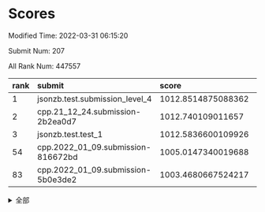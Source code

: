 # Scores

Modified Time: 2022-03-31 06:15:20

Submit Num: 207

All Rank Num: 447557

| rank |               submit               |       score        |       sigma        | pk_num |
| :--- | :--------------------------------- | :----------------- | :----------------- | :----- |
| 1    | jsonzb.test.submission_level_4     | 1012.8514875088362 | 0.8211952499777219 | 8650   |
| 2    | cpp.21_12_24.submission-2b2ea0d7   | 1012.740109011657  | 0.8016948874072446 | 8649   |
| 3    | jsonzb.test.test_1                 | 1012.5836600109926 | 0.7915162185288529 | 8652   |
| 54   | cpp.2022_01_09.submission-816672bd | 1005.0147340019688 | 0.7132904099142007 | 8649   |
| 83   | cpp.2022_01_09.submission-5b0e3de2 | 1003.4680667524217 | 0.7176188710384477 | 8650   |


<details>
<summary>全部</summary>

| rank |                 submit                 |       score        |       sigma        | pk_num |
| :--- | :------------------------------------- | :----------------- | :----------------- | :----- |
| 1    | jsonzb.test.submission_level_4         | 1012.8514875088362 | 0.8211952499777219 | 8650   |
| 2    | cpp.21_12_24.submission-2b2ea0d7       | 1012.740109011657  | 0.8016948874072446 | 8649   |
| 3    | jsonzb.test.test_1                     | 1012.5836600109926 | 0.7915162185288529 | 8652   |
| 4    | gobigger.level_3.submission_level_3_4  | 1011.5229563585925 | 0.7702889002175752 | 8647   |
| 5    | gobigger.level_3.submission_level_3_39 | 1011.4690453742924 | 0.7795681889451741 | 8649   |
| 6    | gobigger.level_3.submission_level_3_11 | 1011.3799372056748 | 0.7816514526967061 | 8647   |
| 7    | gobigger.level_3.submission_level_3_19 | 1011.3216671320629 | 0.7620330924521425 | 8650   |
| 8    | gobigger.level_3.submission_level_3_23 | 1011.2034991479301 | 0.7621057589037671 | 8652   |
| 9    | gobigger.level_3.submission_level_3_3  | 1011.1613431568074 | 0.7793657655947999 | 8653   |
| 10   | gobigger.level_3.submission_level_3_21 | 1011.1141022264071 | 0.7555066925186137 | 8646   |
| 11   | gobigger.level_3.submission_level_3_17 | 1011.0690674479446 | 0.7686987256697492 | 8647   |
| 12   | gobigger.level_3.submission_level_3_15 | 1011.0003690299945 | 0.764378209666985  | 8648   |
| 13   | gobigger.level_3.submission_level_3_12 | 1010.9360163612328 | 0.7591738540119631 | 8646   |
| 14   | gobigger.level_3.submission_level_3_33 | 1010.8362871357958 | 0.7586267103978683 | 8639   |
| 15   | gobigger.level_3.submission_level_3_29 | 1010.8012651477203 | 0.7562081918989424 | 8648   |
| 16   | gobigger.level_3.submission_level_3_43 | 1010.755014015257  | 0.7923735594369461 | 8648   |
| 17   | gobigger.level_3.submission_level_3_0  | 1010.6772546701056 | 0.7583658691820669 | 8655   |
| 18   | gobigger.level_3.submission_level_3_49 | 1010.661759323126  | 0.776873905543172  | 8650   |
| 19   | gobigger.level_3.submission_level_3_5  | 1010.563262861779  | 0.7622304193289042 | 8649   |
| 20   | gobigger.level_3.submission_level_3_30 | 1010.4736764390071 | 0.7515547406011893 | 8648   |
| 21   | gobigger.level_3.submission_level_3_40 | 1010.4234321715422 | 0.7694022428792554 | 8647   |
| 22   | gobigger.level_3.submission_level_3_47 | 1010.3512827400159 | 0.7643528216367604 | 8649   |
| 23   | gobigger.level_3.submission_level_3_41 | 1010.3178999168834 | 0.7584036878900624 | 8648   |
| 24   | gobigger.level_3.submission_level_3_37 | 1010.283821172859  | 0.7574769844760475 | 8649   |
| 25   | gobigger.level_3.submission_level_3_27 | 1010.1700808313743 | 0.7618746027671354 | 8648   |
| 26   | gobigger.level_3.submission_level_3_9  | 1010.1646388402529 | 0.7860882468436842 | 8649   |
| 27   | gobigger.level_3.submission_level_3_25 | 1010.158802283897  | 0.7560645960671298 | 8644   |
| 28   | gobigger.level_3.submission_level_3_31 | 1010.1243057121465 | 0.7762856993120257 | 8648   |
| 29   | gobigger.level_3.submission_level_3_18 | 1010.0213569325587 | 0.7704367637671362 | 8648   |
| 30   | gobigger.level_3.submission_level_3_48 | 1009.9496431463763 | 0.7568547841820382 | 8645   |
| 31   | gobigger.level_3.submission_level_3_26 | 1009.8954858580212 | 0.7490331012156884 | 8649   |
| 32   | gobigger.level_3.submission_level_3_35 | 1009.7497397371383 | 0.7434658972472871 | 8643   |
| 33   | gobigger.level_3.submission_level_3_10 | 1009.6937161080402 | 0.7488337359527024 | 8647   |
| 34   | gobigger.level_3.submission_level_3_22 | 1009.6623638641438 | 0.7551235675133767 | 8645   |
| 35   | gobigger.level_3.submission_level_3_20 | 1009.6329405327544 | 0.7364495426690304 | 8653   |
| 36   | gobigger.level_3.submission_level_3_7  | 1009.5936480957054 | 0.7552988821450368 | 8645   |
| 37   | gobigger.level_3.submission_level_3_46 | 1009.5368848088647 | 0.7697681874816883 | 8652   |
| 38   | gobigger.level_3.submission_level_3_28 | 1009.4733719092907 | 0.7570868836547586 | 8647   |
| 39   | gobigger.level_3.submission_level_3_2  | 1009.4456958548251 | 0.7459831878546346 | 8646   |
| 40   | gobigger.level_3.submission_level_3_6  | 1009.4035326321555 | 0.7545577341537237 | 8647   |
| 41   | gobigger.level_3.submission_level_3_32 | 1009.3969084461642 | 0.7361842923756344 | 8654   |
| 42   | gobigger.level_3.submission_level_3_38 | 1009.3503461579506 | 0.747924840844218  | 8644   |
| 43   | gobigger.level_3.submission_level_3_24 | 1009.309925711573  | 0.7438158249315463 | 8646   |
| 44   | gobigger.level_3.submission_level_3_14 | 1009.2548756578254 | 0.7648675246673033 | 8651   |
| 45   | gobigger.level_3.submission_level_3_36 | 1009.029423040651  | 0.7461249582736322 | 8648   |
| 46   | gobigger.level_3.submission_level_3_45 | 1009.0197622725705 | 0.768681428082479  | 8650   |
| 47   | gobigger.level_3.submission_level_3_44 | 1008.8971356618938 | 0.7548989231190845 | 8651   |
| 48   | gobigger.level_3.submission_level_3_16 | 1008.8356839854074 | 0.7398887343868091 | 8647   |
| 49   | gobigger.level_3.submission_level_3_13 | 1008.8188263258286 | 0.7691123174540351 | 8648   |
| 50   | gobigger.level_3.submission_level_3_42 | 1008.6452051565647 | 0.7450381830082791 | 8644   |
| 51   | gobigger.level_3.submission_level_3_34 | 1008.607509935859  | 0.7479381182608565 | 8649   |
| 52   | gobigger.level_3.submission_level_3_8  | 1008.403201784731  | 0.743395768588361  | 8642   |
| 53   | gobigger.level_3.submission_level_3_1  | 1008.3000689086738 | 0.7689575624169205 | 8647   |
| 54   | cpp.2022_01_09.submission-816672bd     | 1005.0147340019688 | 0.7132904099142007 | 8649   |
| 55   | gobigger.level_1.submission_level_1_27 | 1004.4661750702396 | 0.7261054345771052 | 8646   |
| 56   | gobigger.level_1.submission_level_1_36 | 1004.3344787486925 | 0.7118296148196065 | 8654   |
| 57   | gobigger.level_1.submission_level_1_39 | 1004.3107274571474 | 0.7271083516023243 | 8649   |
| 58   | gobigger.level_1.submission_level_1_0  | 1004.2177935619072 | 0.7074814387577453 | 8649   |
| 59   | gobigger.level_1.submission_level_1_30 | 1004.1864555534477 | 0.723654881732843  | 8650   |
| 60   | gobigger.level_1.submission_level_1_20 | 1004.1522620230506 | 0.7113909501712518 | 8648   |
| 61   | gobigger.level_1.submission_level_1_7  | 1004.0832272032019 | 0.7175423855579296 | 8646   |
| 62   | gobigger.level_1.submission_level_1_43 | 1004.0048936718574 | 0.7163232404174791 | 8649   |
| 63   | gobigger.level_1.submission_level_1_14 | 1003.8931021688661 | 0.7149484623046982 | 8653   |
| 64   | gobigger.level_1.submission_level_1_31 | 1003.8679012908767 | 0.7198870736561236 | 8651   |
| 65   | gobigger.level_1.submission_level_1_15 | 1003.8273540404307 | 0.7257354709802948 | 8647   |
| 66   | gobigger.level_1.submission_level_1_42 | 1003.7739674993504 | 0.7245829214351928 | 8646   |
| 67   | gobigger.level_1.submission_level_1_19 | 1003.7345029527349 | 0.7085246168115364 | 8646   |
| 68   | gobigger.level_1.submission_level_1_47 | 1003.7344369387238 | 0.7309245301103955 | 8650   |
| 69   | gobigger.level_1.submission_level_1_17 | 1003.7176950422194 | 0.7255541466769831 | 8648   |
| 70   | gobigger.level_1.submission_level_1_44 | 1003.7016598541342 | 0.7272823164416914 | 8649   |
| 71   | gobigger.level_1.submission_level_1_11 | 1003.6871400075083 | 0.7144954951927268 | 8642   |
| 72   | gobigger.level_1.submission_level_1_41 | 1003.6528630152793 | 0.7229011365349939 | 8653   |
| 73   | gobigger.level_1.submission_level_1_33 | 1003.6422911014919 | 0.7190542768193102 | 8648   |
| 74   | gobigger.level_1.submission_level_1_9  | 1003.6173938520816 | 0.7236043181028622 | 8649   |
| 75   | gobigger.level_1.submission_level_1_13 | 1003.60097176565   | 0.7087312069118287 | 8650   |
| 76   | gobigger.level_1.submission_level_1_8  | 1003.5760661481152 | 0.7179719909563924 | 8650   |
| 77   | gobigger.level_1.submission_level_1_12 | 1003.5567552553536 | 0.721957113460819  | 8650   |
| 78   | gobigger.level_1.submission_level_1_4  | 1003.531219097664  | 0.7134794098557431 | 8648   |
| 79   | gobigger.level_1.submission_level_1_5  | 1003.4957663263838 | 0.7276494182757135 | 8648   |
| 80   | gobigger.level_1.submission_level_1_37 | 1003.4948493972257 | 0.7150982904693514 | 8652   |
| 81   | gobigger.level_1.submission_level_1_10 | 1003.479235536403  | 0.7225789281521775 | 8651   |
| 82   | gobigger.level_1.submission_level_1_16 | 1003.4738586495318 | 0.7222711145984538 | 8649   |
| 83   | cpp.2022_01_09.submission-5b0e3de2     | 1003.4680667524217 | 0.7176188710384477 | 8650   |
| 84   | gobigger.level_1.submission_level_1_26 | 1003.4629727499724 | 0.7097556285103118 | 8650   |
| 85   | gobigger.level_1.submission_level_1_48 | 1003.3093235538598 | 0.7237519021318463 | 8643   |
| 86   | gobigger.level_1.submission_level_1_18 | 1003.1456805898574 | 0.7076769976290973 | 8652   |
| 87   | gobigger.level_1.submission_level_1_24 | 1003.1128092691011 | 0.7214978492127669 | 8652   |
| 88   | gobigger.level_1.submission_level_1_49 | 1003.0993254443596 | 0.7132531819514484 | 8650   |
| 89   | gobigger.level_1.submission_level_1_28 | 1003.0279540548562 | 0.71830700107862   | 8650   |
| 90   | gobigger.level_1.submission_level_1_32 | 1002.9978411882029 | 0.7069760629812715 | 8648   |
| 91   | gobigger.level_1.submission_level_1_23 | 1002.9627834659626 | 0.7294809279763124 | 8645   |
| 92   | gobigger.level_1.submission_level_1_38 | 1002.8742008065398 | 0.7080327295751478 | 8643   |
| 93   | gobigger.level_1.submission_level_1_29 | 1002.8239677082714 | 0.72427669285871   | 8647   |
| 94   | gobigger.level_1.submission_level_1_46 | 1002.8001566711314 | 0.7135709183818962 | 8648   |
| 95   | gobigger.level_1.submission_level_1_1  | 1002.7842389431181 | 0.7137876796291984 | 8649   |
| 96   | gobigger.level_1.submission_level_1_34 | 1002.7191245279381 | 0.7120499817568066 | 8648   |
| 97   | gobigger.level_1.submission_level_1_22 | 1002.7056034380596 | 0.7162824408509755 | 8648   |
| 98   | gobigger.level_1.submission_level_1_3  | 1002.6398013192719 | 0.7130129960882161 | 8646   |
| 99   | gobigger.level_1.submission_level_1_40 | 1002.6293077230765 | 0.7133596883137617 | 8650   |
| 100  | gobigger.level_1.submission_level_1_2  | 1002.5403963943875 | 0.7119984841104006 | 8645   |
| 101  | gobigger.level_1.submission_level_1_35 | 1002.4033566358861 | 0.7093309880163217 | 8652   |
| 102  | gobigger.level_1.submission_level_1_21 | 1002.3164766934419 | 0.7090865707859286 | 8652   |
| 103  | gobigger.level_1.submission_level_1_6  | 1002.3022063814769 | 0.7164982076331566 | 8650   |
| 104  | gobigger.level_1.submission_level_1_25 | 1001.8900221117094 | 0.7033720954785019 | 8647   |
| 105  | gobigger.level_1.submission_level_1_45 | 1000.6201140573706 | 0.7111423555038972 | 8647   |
| 106  | gobigger.random.submission_random_3    | 997.8652969886779  | 0.7040785740007934 | 8653   |
| 107  | gobigger.random.submission_random_1    | 997.3496073888629  | 0.7226620226385744 | 8643   |
| 108  | gobigger.random.submission_random_18   | 996.9080643054175  | 0.7075162748588655 | 8652   |
| 109  | gobigger.random.submission_random_12   | 996.8611077337134  | 0.7069818349667774 | 8646   |
| 110  | gobigger.random.submission_random_42   | 996.8607311172258  | 0.7042493098638405 | 8653   |
| 111  | gobigger.random.submission_random_2    | 996.8544795139851  | 0.7037989705184174 | 8650   |
| 112  | gobigger.random.submission_random_47   | 996.6811789200981  | 0.7137154745678295 | 8656   |
| 113  | gobigger.random.submission_random_41   | 996.6649960396886  | 0.6936137859199693 | 8649   |
| 114  | gobigger.random.submission_random_22   | 996.6624705905729  | 0.7014278037154048 | 8650   |
| 115  | gobigger.random.submission_random_48   | 996.5752562345541  | 0.7050717296948655 | 8649   |
| 116  | gobigger.random.submission_random_15   | 996.551452046614   | 0.7110200789236708 | 8651   |
| 117  | gobigger.random.submission_random_37   | 996.5435632037828  | 0.7108194657685138 | 8651   |
| 118  | gobigger.random.submission_random_9    | 996.4914875232685  | 0.7027788573829377 | 8655   |
| 119  | gobigger.random.submission_random_49   | 996.463134070805   | 0.7138684905724821 | 8646   |
| 120  | gobigger.random.submission_random_29   | 996.4452848384559  | 0.6895579894908015 | 8648   |
| 121  | gobigger.random.submission_random_30   | 996.4313279876765  | 0.7147248566343026 | 8646   |
| 122  | gobigger.random.submission_random_34   | 996.4135162333877  | 0.7100445715467105 | 8647   |
| 123  | gobigger.random.submission_random_4    | 996.3095508318352  | 0.7109534425935639 | 8644   |
| 124  | gobigger.random.submission_random_44   | 996.2946111934351  | 0.723022161149921  | 8648   |
| 125  | gobigger.random.submission_random_39   | 996.2219149979773  | 0.7158244122429879 | 8648   |
| 126  | gobigger.random.submission_random_40   | 996.1735835128434  | 0.7083102676179005 | 8645   |
| 127  | gobigger.random.submission_random_20   | 996.1725636293545  | 0.6975656135577344 | 8653   |
| 128  | gobigger.random.submission_random_23   | 996.1438925601244  | 0.7126246417706753 | 8651   |
| 129  | gobigger.random.submission_random_32   | 996.1419250485501  | 0.7055600691213906 | 8649   |
| 130  | gobigger.random.submission_random_25   | 996.0160655690913  | 0.7129745040359154 | 8643   |
| 131  | gobigger.random.submission_random_35   | 995.9800456967422  | 0.7056549850223934 | 8650   |
| 132  | gobigger.random.submission_random_28   | 995.9207405594764  | 0.7061983710306642 | 8645   |
| 133  | gobigger.random.submission_random_8    | 995.9116268959783  | 0.7190465559996804 | 8646   |
| 134  | gobigger.random.submission_random_6    | 995.8602901126735  | 0.7297415415186468 | 8653   |
| 135  | gobigger.random.submission_random_10   | 995.857847851789   | 0.7131607180525402 | 8653   |
| 136  | gobigger.random.submission_random_38   | 995.7415760739902  | 0.715884992090444  | 8647   |
| 137  | gobigger.random.submission_random_31   | 995.7182497797462  | 0.7083853625419545 | 8650   |
| 138  | gobigger.random.submission_random_43   | 995.6703385998694  | 0.7201943554765808 | 8640   |
| 139  | gobigger.random.submission_random_13   | 995.6694484906759  | 0.7032590706664853 | 8647   |
| 140  | gobigger.random.submission_random_7    | 995.6454680131703  | 0.716490985345545  | 8648   |
| 141  | gobigger.random.submission_random_5    | 995.6414938976029  | 0.7211448118434272 | 8649   |
| 142  | gobigger.random.submission_random_24   | 995.6227245953052  | 0.7127367365665176 | 8645   |
| 143  | gobigger.random.submission_random_45   | 995.5783709518984  | 0.7150437559934583 | 8650   |
| 144  | gobigger.random.submission_random_0    | 995.5728101196886  | 0.71090463935367   | 8645   |
| 145  | gobigger.random.submission_random_14   | 995.5554193198346  | 0.7205789150837931 | 8646   |
| 146  | gobigger.random.submission_random_36   | 995.4976050031706  | 0.7125533249560753 | 8647   |
| 147  | gobigger.random.submission_random_21   | 995.4094945684197  | 0.7003015638267389 | 8640   |
| 148  | gobigger.random.submission_random_46   | 995.3333346897803  | 0.704179131878622  | 8643   |
| 149  | gobigger.random.submission_random_27   | 995.2441391410906  | 0.7055746753952962 | 8648   |
| 150  | gobigger.random.submission_random_19   | 995.229128919732   | 0.7038513315651951 | 8648   |
| 151  | gobigger.random.submission_random_17   | 995.212305822135   | 0.7246256771953142 | 8650   |
| 152  | gobigger.random.submission_random_26   | 995.1586837882452  | 0.7086902297853221 | 8650   |
| 153  | gobigger.random.submission_random_33   | 995.1516171673888  | 0.7147415166158214 | 8651   |
| 154  | gobigger.random.submission_random_16   | 995.150124668971   | 0.7100719383153711 | 8653   |
| 155  | gobigger.random.submission_random_11   | 995.1465325159658  | 0.7191743007549674 | 8652   |
| 156  | gobigger.level_2.submission_level_2_14 | 994.0278727473835  | 0.7260860166142059 | 8643   |
| 157  | gobigger.level_2.submission_level_2_18 | 993.8579463160911  | 0.7425381186309276 | 8647   |
| 158  | gobigger.level_2.submission_level_2_22 | 993.7725808313637  | 0.7456489731091731 | 8648   |
| 159  | gobigger.level_2.submission_level_2_33 | 993.5680639393307  | 0.7400371126036942 | 8648   |
| 160  | gobigger.level_2.submission_level_2_1  | 993.3949346712122  | 0.7240980335363909 | 8652   |
| 161  | gobigger.level_2.submission_level_2_39 | 993.3820602660768  | 0.7343162033616181 | 8652   |
| 162  | gobigger.level_2.submission_level_2_30 | 993.3007528278523  | 0.7379414220443907 | 8653   |
| 163  | gobigger.level_2.submission_level_2_20 | 993.2642514440738  | 0.7425211846835965 | 8650   |
| 164  | gobigger.level_2.submission_level_2_12 | 993.1608887912821  | 0.7600252314462211 | 8645   |
| 165  | gobigger.level_2.submission_level_2_24 | 993.1467685873331  | 0.7260062670284991 | 8651   |
| 166  | gobigger.level_2.submission_level_2_16 | 993.0214398303851  | 0.7374527271579265 | 8649   |
| 167  | gobigger.level_2.submission_level_2_4  | 992.8993895383488  | 0.7292694108793911 | 8644   |
| 168  | gobigger.level_2.submission_level_2_40 | 992.7234670265938  | 0.7334033182735207 | 8650   |
| 169  | gobigger.level_2.submission_level_2_19 | 992.711237314732   | 0.7520762801526069 | 8646   |
| 170  | gobigger.level_2.submission_level_2_47 | 992.6329720973738  | 0.7348921188622859 | 8652   |
| 171  | gobigger.level_2.submission_level_2_6  | 992.6026498450847  | 0.7319416164042155 | 8652   |
| 172  | gobigger.level_2.submission_level_2_42 | 992.4081912581574  | 0.7428117146195836 | 8647   |
| 173  | gobigger.level_2.submission_level_2_17 | 992.341998430824   | 0.726926818476354  | 8649   |
| 174  | gobigger.level_2.submission_level_2_21 | 992.1375137865837  | 0.7399997423283586 | 8649   |
| 175  | gobigger.level_2.submission_level_2_34 | 991.9742187313701  | 0.7457711809374169 | 8648   |
| 176  | gobigger.level_2.submission_level_2_29 | 991.9684083649802  | 0.7440884253126209 | 8649   |
| 177  | gobigger.level_2.submission_level_2_43 | 991.949952754876   | 0.7550688413638073 | 8648   |
| 178  | gobigger.level_2.submission_level_2_23 | 991.9447812173233  | 0.7512815013356086 | 8644   |
| 179  | gobigger.level_2.submission_level_2_28 | 991.9440456811158  | 0.7403713148989528 | 8648   |
| 180  | gobigger.level_2.submission_level_2_8  | 991.9217908780016  | 0.7398989868031013 | 8651   |
| 181  | gobigger.level_2.submission_level_2_45 | 991.8331477546035  | 0.7512758217014333 | 8647   |
| 182  | gobigger.level_2.submission_level_2_13 | 991.8329403504856  | 0.760279923015343  | 8648   |
| 183  | gobigger.level_2.submission_level_2_44 | 991.819468542235   | 0.7521806508609653 | 8646   |
| 184  | gobigger.level_2.submission_level_2_15 | 991.8012219707983  | 0.7419025040661356 | 8650   |
| 185  | gobigger.level_2.submission_level_2_31 | 991.7287914865052  | 0.7520706143716077 | 8648   |
| 186  | gobigger.level_2.submission_level_2_5  | 991.7262696494678  | 0.7499323249548103 | 8654   |
| 187  | gobigger.level_2.submission_level_2_11 | 991.6710433330287  | 0.7672527563893095 | 8648   |
| 188  | gobigger.level_2.submission_level_2_3  | 991.6571279677325  | 0.7445208938190202 | 8652   |
| 189  | gobigger.level_2.submission_level_2_9  | 991.6533246589943  | 0.7406252335454189 | 8648   |
| 190  | gobigger.level_2.submission_level_2_25 | 991.578469876329   | 0.7547703957833836 | 8651   |
| 191  | gobigger.level_2.submission_level_2_38 | 991.5115003060652  | 0.7483842416034339 | 8649   |
| 192  | gobigger.level_2.submission_level_2_7  | 991.4431643353838  | 0.7480090549613047 | 8650   |
| 193  | gobigger.level_2.submission_level_2_32 | 991.3482747196266  | 0.7617685780379752 | 8645   |
| 194  | gobigger.level_2.submission_level_2_0  | 991.3261567030202  | 0.7396985962434427 | 8650   |
| 195  | gobigger.level_2.submission_level_2_10 | 991.27835867117    | 0.7646639910508258 | 8643   |
| 196  | gobigger.level_2.submission_level_2_49 | 991.2184765916151  | 0.7630105656043252 | 8649   |
| 197  | gobigger.level_2.submission_level_2_35 | 991.205601209207   | 0.7615435737126148 | 8651   |
| 198  | gobigger.level_2.submission_level_2_48 | 991.1620749748158  | 0.7539501905070997 | 8653   |
| 199  | gobigger.level_2.submission_level_2_2  | 991.1069839785674  | 0.7604148139016188 | 8644   |
| 200  | gobigger.level_2.submission_level_2_37 | 991.0576452429932  | 0.7401132171642778 | 8648   |
| 201  | gobigger.level_2.submission_level_2_41 | 990.7356326963153  | 0.7502758161817411 | 8654   |
| 202  | gobigger.level_2.submission_level_2_26 | 990.7054770171042  | 0.7670111698059696 | 8651   |
| 203  | gobigger.level_2.submission_level_2_46 | 990.702807455042   | 0.7432958887240767 | 8652   |
| 204  | gobigger.level_2.submission_level_2_36 | 990.5461854945014  | 0.7613642862204363 | 8647   |
| 205  | gobigger.level_2.submission_level_2_27 | 990.5033899627387  | 0.7711955287007506 | 8649   |
| 206  | gobigger.none.submission_none_0        | 979.0067740859663  | 1.2642894405084    | 8649   |
| 207  | gobigger.none.submission_none_1        | 976.2002840136901  | 1.4671009967917639 | 8643   |

</details>